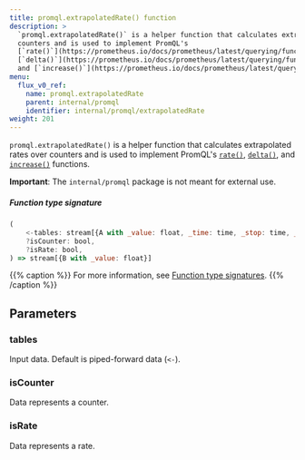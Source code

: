 ```yaml
---
title: promql.extrapolatedRate() function
description: >
  `promql.extrapolatedRate()` is a helper function that calculates extrapolated rates over
  counters and is used to implement PromQL's
  [`rate()`](https://prometheus.io/docs/prometheus/latest/querying/functions/#rate),
  [`delta()`](https://prometheus.io/docs/prometheus/latest/querying/functions/#increase),
  and [`increase()`](https://prometheus.io/docs/prometheus/latest/querying/functions/#delta) functions.
menu:
  flux_v0_ref:
    name: promql.extrapolatedRate
    parent: internal/promql
    identifier: internal/promql/extrapolatedRate
weight: 201
---
```


<!------------------------------------------------------------------------------

IMPORTANT: This page was generated from comments in the Flux source code. Any
edits made directly to this page will be overwritten the next time the
documentation is generated. 

To make updates to this documentation, update the function comments above the
function definition in the Flux source code:

https://github.com/influxdata/flux/blob/master/stdlib/internal/promql/promql.flux#L82-L86

Contributing to Flux: https://github.com/influxdata/flux#contributing
Fluxdoc syntax: https://github.com/influxdata/flux/blob/master/docs/fluxdoc.md

------------------------------------------------------------------------------->

`promql.extrapolatedRate()` is a helper function that calculates extrapolated rates over
counters and is used to implement PromQL's
[`rate()`](https://prometheus.io/docs/prometheus/latest/querying/functions/#rate),
[`delta()`](https://prometheus.io/docs/prometheus/latest/querying/functions/#increase),
and [`increase()`](https://prometheus.io/docs/prometheus/latest/querying/functions/#delta) functions.

**Important**: The `internal/promql` package is not meant for external use.

##### Function type signature

```js
(
    <-tables: stream[{A with _value: float, _time: time, _stop: time, _start: time}],
    ?isCounter: bool,
    ?isRate: bool,
) => stream[{B with _value: float}]
```

{{% caption %}}
For more information, see [Function type signatures](/flux/v0/function-type-signatures/).
{{% /caption %}}

## Parameters

### tables

Input data. Default is piped-forward data (`<-`).



### isCounter

Data represents a counter.



### isRate

Data represents a rate.



